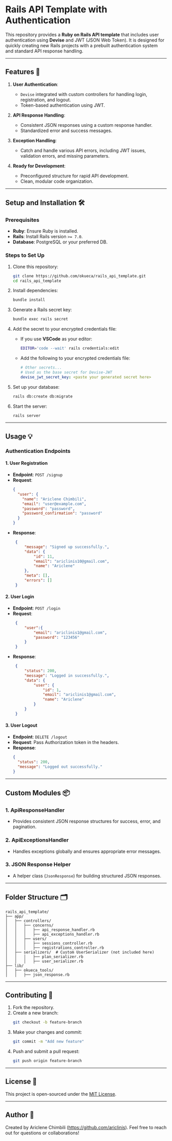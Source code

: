 
# Rails API Template with Authentication

This repository provides a **Ruby on Rails API template** that includes user authentication using **Devise** and JWT (JSON Web Token). It is designed for quickly creating new Rails projects with a prebuilt authentication system and standard API response handling.

---

## Features 🚀

1. **User Authentication**:
   - `Devise` integrated with custom controllers for handling login, registration, and logout.
   - Token-based authentication using JWT.

2. **API Response Handling**:
   - Consistent JSON responses using a custom response handler.
   - Standardized error and success messages.

3. **Exception Handling**:
   - Catch and handle various API errors, including JWT issues, validation errors, and missing parameters.

4. **Ready for Development**:
   - Preconfigured structure for rapid API development.
   - Clean, modular code organization.

---

## Setup and Installation 🛠️

### Prerequisites
- **Ruby**: Ensure Ruby is installed.
- **Rails**: Install Rails version `>= 7.0`.
- **Database**: PostgreSQL or your preferred DB.

### Steps to Set Up

1. Clone this repository:
   ```bash
   git clone https://github.com/okueca/rails_api_template.git
   cd rails_api_template
   ```

2. Install dependencies:
   ```bash
   bundle install
   ```

3. Generate a Rails secret key:
   ```bash
   bundle exec rails secret
   ```

4. Add the secret to your encrypted credentials file:
   - If you use **VSCode** as your editor:
     ```bash
     EDITOR='code --wait' rails credentials:edit
     ```
   - Add the following to your encrypted credentials file:
     ```yaml
     # Other secrets...
     # Used as the base secret for Devise-JWT
     devise_jwt_secret_key: <paste your generated secret here>
     ```

5. Set up your database:
   ```bash
   rails db:create db:migrate
   ```

6. Start the server:
   ```bash
   rails server
   ```

---

## Usage 💡

### Authentication Endpoints

#### **1. User Registration**
- **Endpoint**: `POST /signup`
- **Request**:
   ```json
   {
     "user": {
       "name": "Ariclene Chimbili",
       "email": "user@example.com",
       "password": "password",
       "password_confirmation": "password"
     }
   }
   ```
- **Response**:
   ```json
    {
        "message": "Signed up successfully.",
        "data": {
            "id": 11,
            "email": "ariclinis10@gmail.com",
            "name": "Ariclene"
        },
        "meta": [],
        "errors": []
    }
   ```

#### **2. User Login**
- **Endpoint**: `POST /login`
- **Request**:
   ```json
    {
        "user":{
            "email": "ariclinis1@gmail.com",
            "password": "123456"
        }
    }
   ```
- **Response**:
   ```json
    {
        "status": 200,
        "message": "Logged in successfully.",
        "data": {
            "user": {
                "id": 1,
                "email": "ariclinis1@gmail.com",
                "name": "Ariclene"
            }
        }
    }
   ```

#### **3. User Logout**
- **Endpoint**: `DELETE /logout`
- **Request**: Pass Authorization token in the headers.
- **Response**:
   ```json
   {
     "status": 200,
     "message": "Logged out successfully."
   }
   ```

---

## Custom Modules 📦

### **1. ApiResponseHandler**
- Provides consistent JSON response structures for success, error, and pagination.

### **2. ApiExceptionsHandler**
- Handles exceptions globally and ensures appropriate error messages.

### **3. JSON Response Helper**
- A helper class (`JsonResponse`) for building structured JSON responses.

---

## Folder Structure 🗂️

```
rails_api_template/
├── app/
│   ├── controllers/
│   │   ├── concerns/
│   │   │   ├── api_response_handler.rb
│   │   │   ├── api_exceptions_handler.rb
│   │   ├── users/
│   │   │   ├── sessions_controller.rb
│   │   │   ├── registrations_controller.rb
│   ├── serializers/  # Custom UserSerializer (not included here)
│   │   │   ├── plan_serializer.rb
│   │   │   ├── user_serializer.rb
├── lib/
│   ├── okueca_tools/
│   │   ├── json_response.rb
```

---

## Contributing 🤝

1. Fork the repository.
2. Create a new branch:
   ```bash
   git checkout -b feature-branch
   ```
3. Make your changes and commit:
   ```bash
   git commit -m "Add new feature"
   ```
4. Push and submit a pull request:
   ```bash
   git push origin feature-branch
   ```

---

## License 📜

This project is open-sourced under the [MIT License](LICENSE).

---

## Author 👤
Created by Ariclene Chimbili (https://github.com/ariclinis). Feel free to reach out for questions or collaborations!